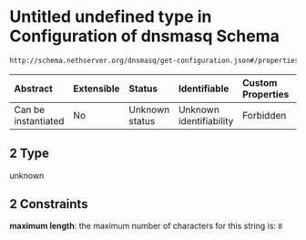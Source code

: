 # Untitled undefined type in Configuration of dnsmasq Schema

```txt
http://schema.nethserver.org/dnsmasq/get-configuration.json#/properties/dns-server/properties/primary-server/oneOf/2
```



| Abstract            | Extensible | Status         | Identifiable            | Custom Properties | Additional Properties | Access Restrictions | Defined In                                                                        |
| :------------------ | :--------- | :------------- | :---------------------- | :---------------- | :-------------------- | :------------------ | :-------------------------------------------------------------------------------- |
| Can be instantiated | No         | Unknown status | Unknown identifiability | Forbidden         | Allowed               | none                | [get-configuration.json\*](dnsmasq/get-configuration.json "open original schema") |

## 2 Type

unknown

## 2 Constraints

**maximum length**: the maximum number of characters for this string is: `0`
